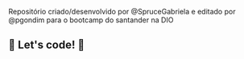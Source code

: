 Repositório criado/desenvolvido por @SpruceGabriela e editado por @pgondim para o bootcamp do santander na DIO

## 🚀 Let's code! 🚀
